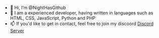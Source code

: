 - 👋 Hi, I’m @NightHasGithub
- 👀 I am a experienced developer, having written in languages such as HTML, CSS, JavaScript, Python and PHP
- 📫 If you'd like to get in contact, feel free to join my discoord [Discord Server](https://discord.gg/dy4mafb8jE)
